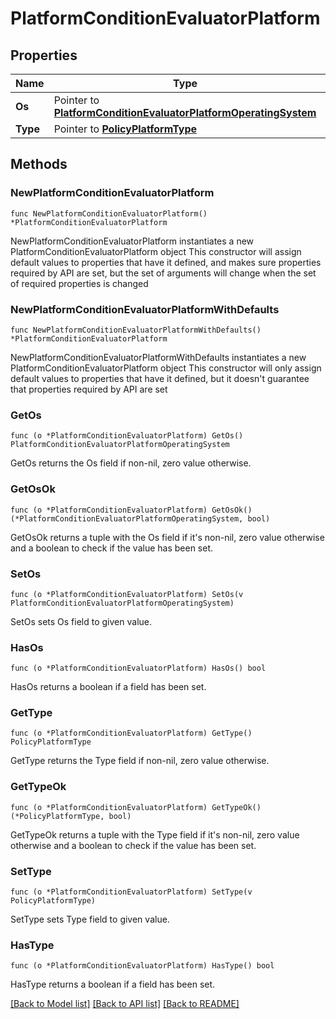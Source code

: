 # PlatformConditionEvaluatorPlatform

## Properties

Name | Type | Description | Notes
------------ | ------------- | ------------- | -------------
**Os** | Pointer to [**PlatformConditionEvaluatorPlatformOperatingSystem**](PlatformConditionEvaluatorPlatformOperatingSystem.md) |  | [optional] 
**Type** | Pointer to [**PolicyPlatformType**](PolicyPlatformType.md) |  | [optional] 

## Methods

### NewPlatformConditionEvaluatorPlatform

`func NewPlatformConditionEvaluatorPlatform() *PlatformConditionEvaluatorPlatform`

NewPlatformConditionEvaluatorPlatform instantiates a new PlatformConditionEvaluatorPlatform object
This constructor will assign default values to properties that have it defined,
and makes sure properties required by API are set, but the set of arguments
will change when the set of required properties is changed

### NewPlatformConditionEvaluatorPlatformWithDefaults

`func NewPlatformConditionEvaluatorPlatformWithDefaults() *PlatformConditionEvaluatorPlatform`

NewPlatformConditionEvaluatorPlatformWithDefaults instantiates a new PlatformConditionEvaluatorPlatform object
This constructor will only assign default values to properties that have it defined,
but it doesn't guarantee that properties required by API are set

### GetOs

`func (o *PlatformConditionEvaluatorPlatform) GetOs() PlatformConditionEvaluatorPlatformOperatingSystem`

GetOs returns the Os field if non-nil, zero value otherwise.

### GetOsOk

`func (o *PlatformConditionEvaluatorPlatform) GetOsOk() (*PlatformConditionEvaluatorPlatformOperatingSystem, bool)`

GetOsOk returns a tuple with the Os field if it's non-nil, zero value otherwise
and a boolean to check if the value has been set.

### SetOs

`func (o *PlatformConditionEvaluatorPlatform) SetOs(v PlatformConditionEvaluatorPlatformOperatingSystem)`

SetOs sets Os field to given value.

### HasOs

`func (o *PlatformConditionEvaluatorPlatform) HasOs() bool`

HasOs returns a boolean if a field has been set.

### GetType

`func (o *PlatformConditionEvaluatorPlatform) GetType() PolicyPlatformType`

GetType returns the Type field if non-nil, zero value otherwise.

### GetTypeOk

`func (o *PlatformConditionEvaluatorPlatform) GetTypeOk() (*PolicyPlatformType, bool)`

GetTypeOk returns a tuple with the Type field if it's non-nil, zero value otherwise
and a boolean to check if the value has been set.

### SetType

`func (o *PlatformConditionEvaluatorPlatform) SetType(v PolicyPlatformType)`

SetType sets Type field to given value.

### HasType

`func (o *PlatformConditionEvaluatorPlatform) HasType() bool`

HasType returns a boolean if a field has been set.


[[Back to Model list]](../README.md#documentation-for-models) [[Back to API list]](../README.md#documentation-for-api-endpoints) [[Back to README]](../README.md)


